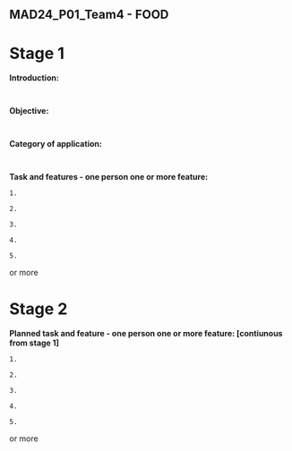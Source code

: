 ## MAD24_P01_Team4 - FOOD 

# Stage 1
**Introduction:**

```


```


**Objective:**

```


```

**Category of application:**

```


```

**Task and features - one person one or more feature:**

```
1. 
```
```
2. 
```
```
3. 
```
```
4. 
```
```
5. 
```
or more
# Stage 2

**Planned task and feature - one person one or more feature: [contiunous from stage 1]**

```
1. 
```
```
2.
```
```
3.
```
```
4.
```
```
5.
```

or more 
